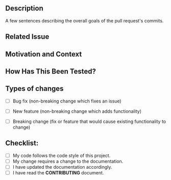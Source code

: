 <!--- Provide a general summary of your changes in the Title above -->

## Description
A few sentences describing the overall goals of the pull request's commits.

## Related Issue
<!--- Please reference the related issue here: -->

## Motivation and Context
<!--- Why is this change required? What problem does it solve? -->

## How Has This Been Tested?
<!--- Please describe in detail how you tested your changes. -->
<!--- Include details of your testing environment, and the tests you ran to -->
<!--- see how your change affects other areas of the code, etc. -->

## Types of changes
<!--- What types of changes does your code introduce? Put an `x` in all the
boxes that apply: -->
- [ ] Bug fix (non-breaking change which fixes an issue)
- [ ] New feature (non-breaking change which adds functionality)
- [ ] Breaking change (fix or feature that would cause existing functionality
  to change)


## Checklist:
<!--- Go over all the following points, and put an `x` in all the boxes that
apply. -->
<!--- If you're unsure about any of these, don't hesitate to ask. We're here to
help! -->
- [ ] My code follows the code style of this project.
- [ ] My change requires a change to the documentation.
- [ ] I have updated the documentation accordingly.
- [ ] I have read the **CONTRIBUTING** document.
